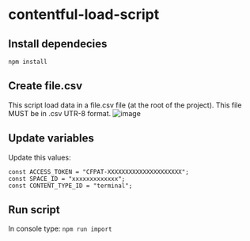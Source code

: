 # contentful-load-script
## Install dependecies
```npm install```

## Create file.csv
This script load data in a file.csv file (at the root of the project). This file MUST be in .csv UTR-8 format.
![image](https://user-images.githubusercontent.com/2544389/124664396-aab9a880-deab-11eb-8afa-e2df71c98e8f.png)

## Update variables
Update this values:
```
const ACCESS_TOKEN = "CFPAT-XXXXXXXXXXXXXXXXXXXXX";
const SPACE_ID = "xxxxxxxxxxxxx";
const CONTENT_TYPE_ID = "terminal";
```
## Run script
In console type:
```npm run import```
